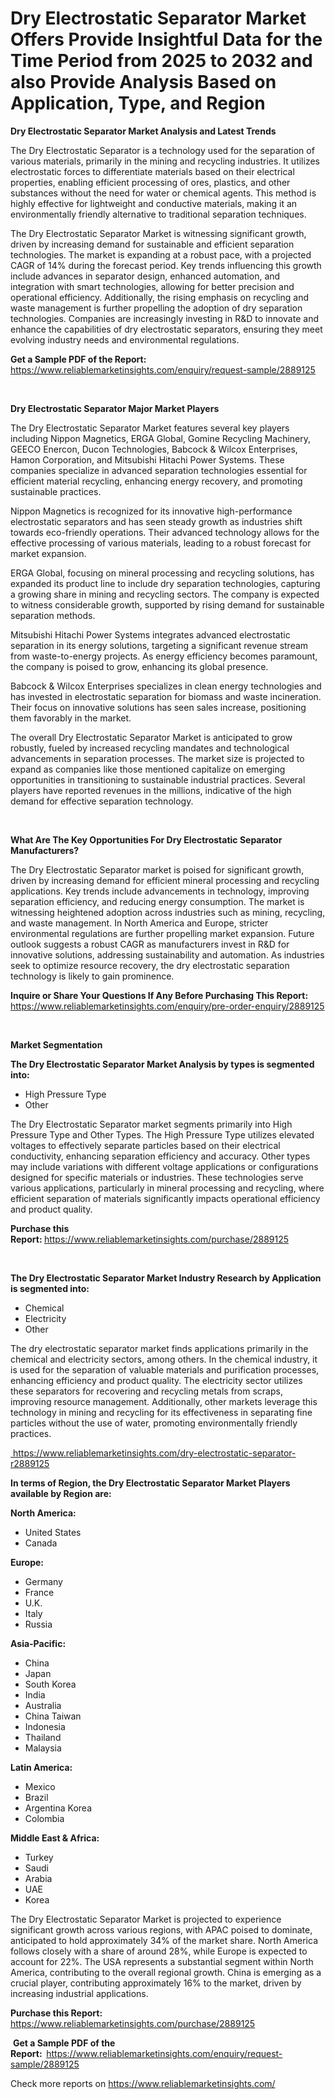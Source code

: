 <p><h1>Dry Electrostatic Separator Market Offers Provide Insightful Data for the Time Period from 2025 to 2032 and also Provide Analysis Based on Application, Type, and Region</h1></p><p><strong>Dry Electrostatic Separator Market Analysis and Latest Trends</strong></p>
<p><p>The Dry Electrostatic Separator is a technology used for the separation of various materials, primarily in the mining and recycling industries. It utilizes electrostatic forces to differentiate materials based on their electrical properties, enabling efficient processing of ores, plastics, and other substances without the need for water or chemical agents. This method is highly effective for lightweight and conductive materials, making it an environmentally friendly alternative to traditional separation techniques.</p><p>The Dry Electrostatic Separator Market is witnessing significant growth, driven by increasing demand for sustainable and efficient separation technologies. The market is expanding at a robust pace, with a projected CAGR of 14% during the forecast period. Key trends influencing this growth include advances in separator design, enhanced automation, and integration with smart technologies, allowing for better precision and operational efficiency. Additionally, the rising emphasis on recycling and waste management is further propelling the adoption of dry separation technologies. Companies are increasingly investing in R&D to innovate and enhance the capabilities of dry electrostatic separators, ensuring they meet evolving industry needs and environmental regulations.</p></p>
<p><strong>Get a Sample PDF of the Report:&nbsp;</strong> <a href="https://www.reliablemarketinsights.com/enquiry/request-sample/2889125?utm_campaign=3277&utm_medium=2&utm_source=Github&utm_content=ia&utm_term=14032025&utm_id=dry-electrostatic-separator">https://www.reliablemarketinsights.com/enquiry/request-sample/2889125</a></p>
<p>&nbsp;</p>
<p><strong>Dry Electrostatic Separator Major Market Players</strong></p>
<p><p>The Dry Electrostatic Separator Market features several key players including Nippon Magnetics, ERGA Global, Gomine Recycling Machinery, GEECO Enercon, Ducon Technologies, Babcock & Wilcox Enterprises, Hamon Corporation, and Mitsubishi Hitachi Power Systems. These companies specialize in advanced separation technologies essential for efficient material recycling, enhancing energy recovery, and promoting sustainable practices.</p><p>Nippon Magnetics is recognized for its innovative high-performance electrostatic separators and has seen steady growth as industries shift towards eco-friendly operations. Their advanced technology allows for the effective processing of various materials, leading to a robust forecast for market expansion.</p><p>ERGA Global, focusing on mineral processing and recycling solutions, has expanded its product line to include dry separation technologies, capturing a growing share in mining and recycling sectors. The company is expected to witness considerable growth, supported by rising demand for sustainable separation methods.</p><p>Mitsubishi Hitachi Power Systems integrates advanced electrostatic separation in its energy solutions, targeting a significant revenue stream from waste-to-energy projects. As energy efficiency becomes paramount, the company is poised to grow, enhancing its global presence.</p><p>Babcock & Wilcox Enterprises specializes in clean energy technologies and has invested in electrostatic separation for biomass and waste incineration. Their focus on innovative solutions has seen sales increase, positioning them favorably in the market.</p><p>The overall Dry Electrostatic Separator Market is anticipated to grow robustly, fueled by increased recycling mandates and technological advancements in separation processes. The market size is projected to expand as companies like those mentioned capitalize on emerging opportunities in transitioning to sustainable industrial practices. Several players have reported revenues in the millions, indicative of the high demand for effective separation technology.</p></p>
<p>&nbsp;</p>
<p><strong>What Are The Key Opportunities For Dry Electrostatic Separator Manufacturers?</strong></p>
<p><p>The Dry Electrostatic Separator market is poised for significant growth, driven by increasing demand for efficient mineral processing and recycling applications. Key trends include advancements in technology, improving separation efficiency, and reducing energy consumption. The market is witnessing heightened adoption across industries such as mining, recycling, and waste management. In North America and Europe, stricter environmental regulations are further propelling market expansion. Future outlook suggests a robust CAGR as manufacturers invest in R&D for innovative solutions, addressing sustainability and automation. As industries seek to optimize resource recovery, the dry electrostatic separation technology is likely to gain prominence.</p></p>
<p><strong>Inquire or Share Your Questions If Any Before Purchasing This Report:</strong> <a href="https://www.reliablemarketinsights.com/enquiry/pre-order-enquiry/2889125?utm_campaign=3277&utm_medium=2&utm_source=Github&utm_content=ia&utm_term=14032025&utm_id=dry-electrostatic-separator">https://www.reliablemarketinsights.com/enquiry/pre-order-enquiry/2889125</a></p>
<p>&nbsp;</p>
<p><strong>Market Segmentation</strong></p>
<p><strong>The Dry Electrostatic Separator Market Analysis by types is segmented into:</strong></p>
<p><ul><li>High Pressure Type</li><li>Other</li></ul></p>
<p><p>The Dry Electrostatic Separator market segments primarily into High Pressure Type and Other Types. The High Pressure Type utilizes elevated voltages to effectively separate particles based on their electrical conductivity, enhancing separation efficiency and accuracy. Other types may include variations with different voltage applications or configurations designed for specific materials or industries. These technologies serve various applications, particularly in mineral processing and recycling, where efficient separation of materials significantly impacts operational efficiency and product quality.</p></p>
<p><strong>Purchase this Report:&nbsp;</strong><a href="https://www.reliablemarketinsights.com/purchase/2889125?utm_campaign=3277&utm_medium=2&utm_source=Github&utm_content=ia&utm_term=14032025&utm_id=dry-electrostatic-separator">https://www.reliablemarketinsights.com/purchase/2889125</a></p>
<p>&nbsp;</p>
<p><strong>The Dry Electrostatic Separator Market Industry Research by Application is segmented into:</strong></p>
<p><ul><li>Chemical</li><li>Electricity</li><li>Other</li></ul></p>
<p><p>The dry electrostatic separator market finds applications primarily in the chemical and electricity sectors, among others. In the chemical industry, it is used for the separation of valuable materials and purification processes, enhancing efficiency and product quality. The electricity sector utilizes these separators for recovering and recycling metals from scraps, improving resource management. Additionally, other markets leverage this technology in mining and recycling for its effectiveness in separating fine particles without the use of water, promoting environmentally friendly practices.</p></p>
<p><a href="https://www.reliablemarketinsights.com/dry-electrostatic-separator-r2889125?utm_campaign=3277&utm_medium=2&utm_source=Github&utm_content=ia&utm_term=14032025&utm_id=dry-electrostatic-separator">&nbsp;https://www.reliablemarketinsights.com/dry-electrostatic-separator-r2889125</a></p>
<p><strong>In terms of Region, the Dry Electrostatic Separator Market Players available by Region are:</strong></p>
<p>
    <p> <strong> North America: </strong>
        <ul>
            <li>United States</li>
            <li>Canada</li>
        </ul>
        </p> 
    <p> <strong> Europe: </strong>
        <ul>
            <li>Germany</li>
            <li>France</li>
            <li>U.K.</li>
            <li>Italy</li>
            <li>Russia</li>
        </ul>
        </p> 
    <p> <strong> Asia-Pacific: </strong>
        <ul>
            <li>China</li>
            <li>Japan</li>
            <li>South Korea</li>
            <li>India</li>
            <li>Australia</li>
            <li>China Taiwan</li>
            <li>Indonesia</li>
            <li>Thailand</li>
            <li>Malaysia</li>
        </ul>
        </p> 
    <p> <strong> Latin America: </strong>
        <ul>
            <li>Mexico</li>
            <li>Brazil</li>
            <li>Argentina Korea</li>
            <li>Colombia</li>
        </ul>
        </p> 
    <p> <strong> Middle East & Africa: </strong>
        <ul>
            <li>Turkey</li>
            <li>Saudi</li>
            <li>Arabia</li>
            <li>UAE</li>
            <li>Korea</li>
        </ul>
    </p>
    </p>
<p><p>The Dry Electrostatic Separator Market is projected to experience significant growth across various regions, with APAC poised to dominate, anticipated to hold approximately 34% of the market share. North America follows closely with a share of around 28%, while Europe is expected to account for 22%. The USA represents a substantial segment within North America, contributing to the overall regional growth. China is emerging as a crucial player, contributing approximately 16% to the market, driven by increasing industrial applications.</p></p>
<p><strong>Purchase this Report: </strong><a href="https://www.reliablemarketinsights.com/purchase/2889125?utm_campaign=3277&utm_medium=2&utm_source=Github&utm_content=ia&utm_term=14032025&utm_id=dry-electrostatic-separator">https://www.reliablemarketinsights.com/purchase/2889125</a></p>
<p>&nbsp;<strong>Get a Sample PDF of the Report:&nbsp;&nbsp;</strong><a href="https://www.reliablemarketinsights.com/enquiry/request-sample/2889125?utm_campaign=3277&utm_medium=2&utm_source=Github&utm_content=ia&utm_term=14032025&utm_id=dry-electrostatic-separator">https://www.reliablemarketinsights.com/enquiry/request-sample/2889125</a></p>
<p><strong></strong></p>
<p>Check more reports on <a href="https://www.reliablemarketinsights.com/?utm_campaign=3277&utm_medium=2&utm_source=Github&utm_content=ia&utm_term=14032025&utm_id=dry-electrostatic-separator">https://www.reliablemarketinsights.com/</a></p>
